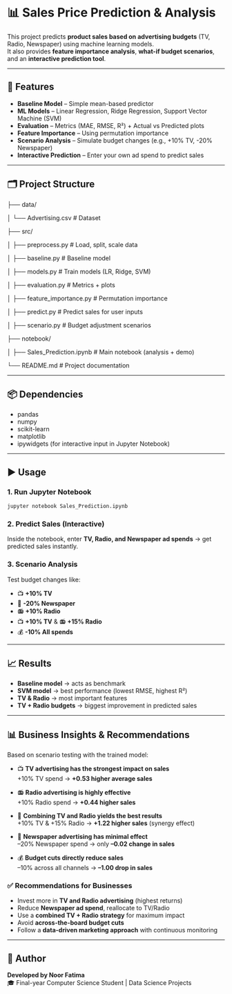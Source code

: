 # 📊 Sales Price Prediction & Analysis

This project predicts **product sales based on advertising budgets** (TV, Radio, Newspaper) using machine learning models.  
It also provides **feature importance analysis**, **what-if budget scenarios**, and an **interactive prediction tool**.

---

## 🚀 Features

- **Baseline Model** – Simple mean-based predictor  
- **ML Models** – Linear Regression, Ridge Regression, Support Vector Machine (SVM)  
- **Evaluation** – Metrics (MAE, RMSE, R²) + Actual vs Predicted plots  
- **Feature Importance** – Using permutation importance  
- **Scenario Analysis** – Simulate budget changes (e.g., +10% TV, -20% Newspaper)  
- **Interactive Prediction** – Enter your own ad spend to predict sales  

---

## 🗂️ Project Structure
├── data/

│ └── Advertising.csv # Dataset

├── src/

│ ├── preprocess.py # Load, split, scale data

│ ├── baseline.py # Baseline model

│ ├── models.py # Train models (LR, Ridge, SVM)

│ ├── evaluation.py # Metrics + plots

│ ├── feature_importance.py # Permutation importance

│ ├── predict.py # Predict sales for user inputs

│ ├── scenario.py # Budget adjustment scenarios

├── notebook/

│ ├── Sales_Prediction.ipynb # Main notebook (analysis + demo)
  
└── README.md # Project documentation

---

## 📦 Dependencies

- pandas  
- numpy  
- scikit-learn  
- matplotlib  
- ipywidgets (for interactive input in Jupyter Notebook)  

---

## ▶️ Usage

### 1. Run Jupyter Notebook
```bash
jupyter notebook Sales_Prediction.ipynb
```
### 2. Predict Sales (Interactive)
Inside the notebook, enter **TV, Radio, and Newspaper ad spends** → get predicted sales instantly.

### 3. Scenario Analysis
Test budget changes like:
- 📺 **+10% TV**  
- 📰 **-20% Newspaper**  
- 📻 **+10% Radio**  
- 📺 **+10% TV** & 📻 **+15% Radio**  
- 💰 **-10% All spends**  

---

## 📈 Results

- **Baseline model** → acts as benchmark  
- **SVM model** → best performance (lowest RMSE, highest R²)  
- **TV & Radio** → most important features  
- **TV + Radio budgets** → biggest improvement in predicted sales  

---

## 📊 Business Insights & Recommendations

Based on scenario testing with the trained model:

- 📺 **TV advertising has the strongest impact on sales**  
  +10% TV spend → **+0.53 higher average sales**  

- 📻 **Radio advertising is highly effective**  
  +10% Radio spend → **+0.44 higher sales**  

- 🔗 **Combining TV and Radio yields the best results**  
  +10% TV & +15% Radio → **+1.22 higher sales** (synergy effect)  

- 📰 **Newspaper advertising has minimal effect**  
  –20% Newspaper spend → only **–0.02 change in sales**  

- 💰 **Budget cuts directly reduce sales**  
  –10% across all channels → **–1.00 drop in sales**  

### ✅ Recommendations for Businesses
- Invest more in **TV and Radio advertising** (highest returns)  
- Reduce **Newspaper ad spend**, reallocate to TV/Radio  
- Use a **combined TV + Radio strategy** for maximum impact  
- Avoid **across-the-board budget cuts**  
- Follow a **data-driven marketing approach** with continuous monitoring  

---

## 🙌 Author

**Developed by Noor Fatima**  
🎓 Final-year Computer Science Student | Data Science Projects  
